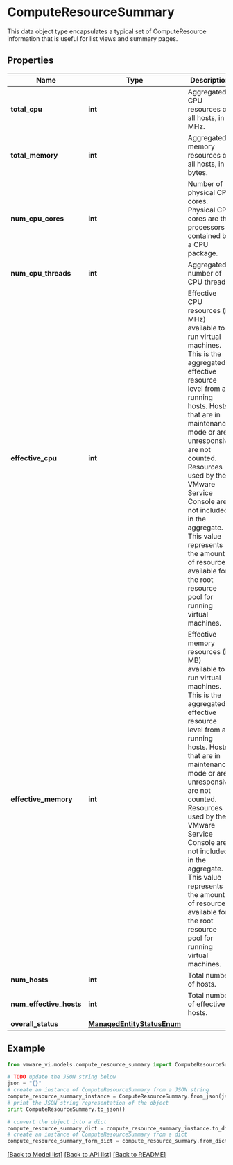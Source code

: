 # ComputeResourceSummary

This data object type encapsulates a typical set of ComputeResource information that is useful for list views and summary pages. 

## Properties
Name | Type | Description | Notes
------------ | ------------- | ------------- | -------------
**total_cpu** | **int** | Aggregated CPU resources of all hosts, in MHz.  | 
**total_memory** | **int** | Aggregated memory resources of all hosts, in bytes.  | 
**num_cpu_cores** | **int** | Number of physical CPU cores.  Physical CPU cores are the processors contained by a CPU package.  | 
**num_cpu_threads** | **int** | Aggregated number of CPU threads.  | 
**effective_cpu** | **int** | Effective CPU resources (in MHz) available to run virtual machines.  This is the aggregated effective resource level from all running hosts. Hosts that are in maintenance mode or are unresponsive are not counted. Resources used by the VMware Service Console are not included in the aggregate. This value represents the amount of resources available for the root resource pool for running virtual machines.  | 
**effective_memory** | **int** | Effective memory resources (in MB) available to run virtual machines.  This is the aggregated effective resource level from all running hosts. Hosts that are in maintenance mode or are unresponsive are not counted. Resources used by the VMware Service Console are not included in the aggregate. This value represents the amount of resources available for the root resource pool for running virtual machines.  | 
**num_hosts** | **int** | Total number of hosts.  | 
**num_effective_hosts** | **int** | Total number of effective hosts.  | 
**overall_status** | [**ManagedEntityStatusEnum**](ManagedEntityStatusEnum.md) |  | 

## Example

```python
from vmware_vi.models.compute_resource_summary import ComputeResourceSummary

# TODO update the JSON string below
json = "{}"
# create an instance of ComputeResourceSummary from a JSON string
compute_resource_summary_instance = ComputeResourceSummary.from_json(json)
# print the JSON string representation of the object
print ComputeResourceSummary.to_json()

# convert the object into a dict
compute_resource_summary_dict = compute_resource_summary_instance.to_dict()
# create an instance of ComputeResourceSummary from a dict
compute_resource_summary_form_dict = compute_resource_summary.from_dict(compute_resource_summary_dict)
```
[[Back to Model list]](../README.md#documentation-for-models) [[Back to API list]](../README.md#documentation-for-api-endpoints) [[Back to README]](../README.md)


